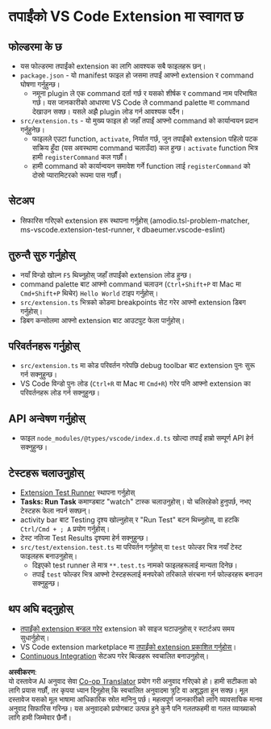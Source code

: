 <!--
CO_OP_TRANSLATOR_METADATA:
{
  "original_hash": "62b2632720dd39ef391d6b60b9b4bfb8",
  "translation_date": "2025-05-09T05:31:39+00:00",
  "source_file": "code/09.UpdateSamples/Aug/vscode/phiext/vsc-extension-quickstart.md",
  "language_code": "ne"
}
-->
# तपाईंको VS Code Extension मा स्वागत छ

## फोल्डरमा के छ

* यस फोल्डरमा तपाईंको extension का लागि आवश्यक सबै फाइलहरू छन्।
* `package.json` - यो manifest फाइल हो जसमा तपाईं आफ्नो extension र command घोषणा गर्नुहुन्छ।
  * नमूना plugin ले एक command दर्ता गर्छ र यसको शीर्षक र command नाम परिभाषित गर्छ। यस जानकारीको आधारमा VS Code ले command palette मा command देखाउन सक्छ। यसले अझै plugin लोड गर्न आवश्यक पर्दैन।
* `src/extension.ts` - यो मुख्य फाइल हो जहाँ तपाईं आफ्नो command को कार्यान्वयन प्रदान गर्नुहुनेछ।
  * फाइलले एउटा function, `activate`, निर्यात गर्छ, जुन तपाईंको extension पहिलो पटक सक्रिय हुँदा (यस अवस्थामा command चलाउँदा) कल हुन्छ। `activate` function भित्र हामी `registerCommand` कल गर्छौं।
  * हामी command को कार्यान्वयन समावेश गर्ने function लाई `registerCommand` को दोस्रो प्यारामिटरको रूपमा पास गर्छौं।

## सेटअप

* सिफारिस गरिएको extension हरू स्थापना गर्नुहोस् (amodio.tsl-problem-matcher, ms-vscode.extension-test-runner, र dbaeumer.vscode-eslint)


## तुरुन्तै सुरु गर्नुहोस्

* नयाँ विन्डो खोल्न `F5` थिच्नुहोस् जहाँ तपाईंको extension लोड हुन्छ।
* command palette बाट आफ्नो command चलाउन (`Ctrl+Shift+P` वा Mac मा `Cmd+Shift+P` थिचेर) `Hello World` टाइप गर्नुहोस्।
* `src/extension.ts` भित्रको कोडमा breakpoints सेट गरेर आफ्नो extension डिबग गर्नुहोस्।
* डिबग कन्सोलमा आफ्नो extension बाट आउटपुट फेला पार्नुहोस्।

## परिवर्तनहरू गर्नुहोस्

* `src/extension.ts` मा कोड परिवर्तन गरेपछि debug toolbar बाट extension पुनः सुरू गर्न सक्नुहुन्छ।
* VS Code विन्डो पुनः लोड (`Ctrl+R` वा Mac मा `Cmd+R`) गरेर पनि आफ्नो extension का परिवर्तनहरू लोड गर्न सक्नुहुन्छ।

## API अन्वेषण गर्नुहोस्

* फाइल `node_modules/@types/vscode/index.d.ts` खोल्दा तपाईं हाम्रो सम्पूर्ण API हेर्न सक्नुहुन्छ।

## टेस्टहरू चलाउनुहोस्

* [Extension Test Runner](https://marketplace.visualstudio.com/items?itemName=ms-vscode.extension-test-runner) स्थापना गर्नुहोस्
* **Tasks: Run Task** कमाण्डबाट "watch" टास्क चलाउनुहोस्। यो चलिरहेको हुनुपर्छ, नभए टेस्टहरू फेला नपर्न सक्छन्।
* activity bar बाट Testing दृश्य खोल्नुहोस् र "Run Test" बटन थिच्नुहोस्, वा हटकि `Ctrl/Cmd + ; A` प्रयोग गर्नुहोस्।
* टेस्ट नतिजा Test Results दृश्यमा हेर्न सक्नुहुन्छ।
* `src/test/extension.test.ts` मा परिवर्तन गर्नुहोस् वा `test` फोल्डर भित्र नयाँ टेस्ट फाइलहरू बनाउनुहोस्।
  * दिइएको test runner ले मात्र `**.test.ts` नामको फाइलहरूलाई मान्यता दिनेछ।
  * तपाईं `test` फोल्डर भित्र आफ्नो टेस्टहरूलाई मनपरेको तरिकाले संरचना गर्न फोल्डरहरू बनाउन सक्नुहुन्छ।

## थप अघि बढ्नुहोस्

* [तपाईंको extension बन्डल गरेर](https://code.visualstudio.com/api/working-with-extensions/bundling-extension) extension को साइज घटाउनुहोस् र स्टार्टअप समय सुधार्नुहोस्।
* VS Code extension marketplace मा [तपाईंको extension प्रकाशित गर्नुहोस्](https://code.visualstudio.com/api/working-with-extensions/publishing-extension)।
* [Continuous Integration](https://code.visualstudio.com/api/working-with-extensions/continuous-integration) सेटअप गरेर बिल्डहरू स्वचालित बनाउनुहोस्।

**अस्वीकरण**:  
यो दस्तावेज AI अनुवाद सेवा [Co-op Translator](https://github.com/Azure/co-op-translator) प्रयोग गरी अनुवाद गरिएको हो। हामी सटीकता को लागि प्रयास गर्छौं, तर कृपया ध्यान दिनुहोस् कि स्वचालित अनुवादमा त्रुटि वा अशुद्धता हुन सक्छ। मूल दस्तावेज यसको मूल भाषामा आधिकारिक स्रोत मानिनु पर्छ। महत्वपूर्ण जानकारीको लागि व्यावसायिक मानव अनुवाद सिफारिस गरिन्छ। यस अनुवादको प्रयोगबाट उत्पन्न हुने कुनै पनि गलतफहमी वा गलत व्याख्याको लागि हामी जिम्मेवार छैनौं।